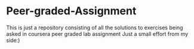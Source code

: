 # Peer-graded-Assignment
This is just a repository consisting of all the solutions to exercises being asked in coursera peer graded lab assignment
Just a small effort from my side:)
